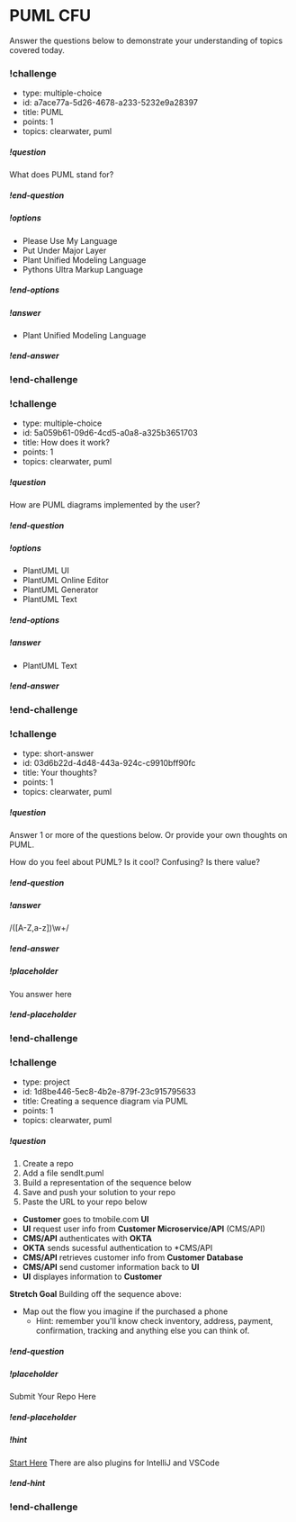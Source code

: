# PUML CFU

Answer the questions below to demonstrate your understanding of topics covered today.

<!--BEGIN CHALLENGE-->

### !challenge

* type: multiple-choice
* id: a7ace77a-5d26-4678-a233-5232e9a28397
* title: PUML
* points: 1
* topics: clearwater, puml

##### !question

What does PUML stand for?

##### !end-question

##### !options

* Please Use My Language 
* Put Under Major Layer
* Plant Unified Modeling Language 
* Pythons Ultra Markup Language

##### !end-options

##### !answer

* Plant Unified Modeling Language 

##### !end-answer

### !end-challenge

<!--END CHALLENGE-->

<!--BEGIN CHALLENGE-->

### !challenge

* type: multiple-choice
* id: 5a059b61-09d6-4cd5-a0a8-a325b3651703
* title: How does it work?
* points: 1
* topics: clearwater, puml

##### !question

How are PUML diagrams implemented by the user?

##### !end-question

##### !options

* PlantUML UI
* PlantUML Online Editor
* PlantUML Generator
* PlantUML Text

##### !end-options

##### !answer

* PlantUML Text

##### !end-answer

### !end-challenge

<!--END CHALLENGE-->

<!--BEGIN CHALLENGE-->

### !challenge

* type: short-answer
* id: 03d6b22d-4d48-443a-924c-c9910bff90fc
* title: Your thoughts?
* points: 1
* topics: clearwater, puml

##### !question
Answer 1 or more of the questions below.
Or provide your own thoughts on PUML.

How do you feel about PUML? 
Is it cool? 
Confusing? 
Is there value?

##### !end-question

##### !answer

/([A-Z,a-z])\w+/

##### !end-answer

##### !placeholder

You answer here

##### !end-placeholder

### !end-challenge

<!--END CHALLENGE-->

<!--BEGIN CHALLENGE-->

### !challenge

* type: project
* id: 1d8be446-5ec8-4b2e-879f-23c915795633
* title: Creating a sequence diagram via PUML
* points: 1
* topics: clearwater, puml

##### !question

1. Create a repo
2. Add a file sendIt.puml
3. Build a representation of the sequence below
4. Save and push your solution to your repo
5. Paste the URL to your repo below

- **Customer** goes to tmobile.com **UI**
- **UI** request user info from **Customer Microservice/API** (CMS/API)
- **CMS/API** authenticates with **OKTA**
- **OKTA** sends sucessful authentication to *CMS/API
- **CMS/API** retrieves customer info from **Customer Database**
- **CMS/API** send customer information back to **UI**
- **UI** displayes information to **Customer**

**Stretch Goal**
Building off the sequence above:
- Map out the flow you imagine if the purchased a phone
    - Hint: remember you'll know check inventory, address, payment, confirmation, tracking and anything else you can think of.

##### !end-question

##### !placeholder

Submit Your Repo Here

##### !end-placeholder

##### !hint
[Start Here](http://www.plantuml.com/plantuml/umla/)
There are also plugins for IntelliJ and VSCode
##### !end-hint

### !end-challenge

<!--END CHALLENGE-->
